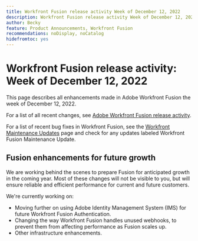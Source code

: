 ```yaml
---
title: Workfront Fusion release activity Week of December 12, 2022
description: Workfront Fusion release activity Week of December 12, 2022
author: Becky
feature: Product Announcements, Workfront Fusion
recommendations: noDisplay, noCatalog
hidefromtoc: yes
---
```

# Workfront Fusion release activity: Week of December 12, 2022

This page describes all enhancements made in Adobe Workfront Fusion the week of December 12, 2022.

For a list of all recent changes, see [Adobe Workfront Fusion release activity](/help/workfront-fusion/fusion-product-releases/fusion-release-activity.md).

For a list of recent bug fixes in Workfront Fusion, see the [Workfront Maintenance Updates](https://experienceleague.adobe.com/docs/workfront-known-issues/releases/current-updates.html) page and check for any updates labeled Workfront Fusion Maintenance Update.

## Fusion enhancements for future growth

We are working behind the scenes to prepare Fusion for anticipated growth in the coming year. Most of these changes will not be visible to you, but will ensure reliable and efficient performance for current and future customers.


We're currently working on:

* Moving further on using Adobe Identity Management System (IMS) for future Workfront Fusion Authentication.
* Changing the way Workfront Fusion handles unused webhooks, to prevent them from affecting performance as Fusion scales up.
* Other infrastructure enhancements.
